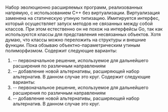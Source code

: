 Набор эволюционно расширяемых программ, реализованных напрямую, с использованием C++ без виртуализации.
Виртуализация заменена на статическую утиную типизацию. Имитируется интерфес, который осуществляет запуск методов не связанных между собой классов. При этом естественно он не похож на интерфейсы Go, так как используются классы для представления несвязанных объектов.
Хотя думаю, что классы можно переложить на структуры и внешние функции.
Пока обзываю объектно-параметрическим утиным полиморфизмом.
Содержит следующие варианты:
1. -- первоначальное решение, используемое для дальнейшего расширения по различным направлениям
2. -- добавление новой альтернативы, расширяющей набор альтернатив. В данном случае это круг.
Содержит следующие варианты:
1. -- первоначальное решение, используемое для дальнейшего расширения по различным направлениям
2. -- добавление новой альтернативы, расширяющей набор альтернатив. В данном случае это круг.
